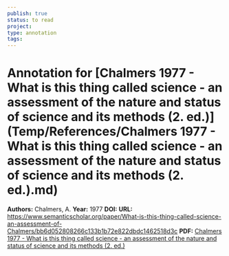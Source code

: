 ```yaml
---
publish: true
status: to read
project:
type: annotation
tags:
---
```

# Annotation for [Chalmers 1977 - What is this thing called science - an assessment of the nature and status of science and its methods (2. ed.)](Temp/References/Chalmers 1977 - What is this thing called science - an assessment of the nature and status of science and its methods (2. ed.).md)

**Authors:** Chalmers, A.
**Year:** 1977
**DOI:** 
**URL:** https://www.semanticscholar.org/paper/What-is-this-thing-called-science-an-assessment-of-Chalmers/bb6d052808266c133b1b72e822dbdc1462518d3c
**PDF:** [Chalmers 1977 - What is this thing called science - an assessment of the nature and status of science and its methods (2. ed.)](Papers/PDFs/Chalmers%201977%20-%20What%20is%20this%20thing%20called%20science%20-%20an%20assessment%20of%20the%20nature%20and%20status%20of%20science%20and%20its%20methods%20(2.%20ed.).pdf)
